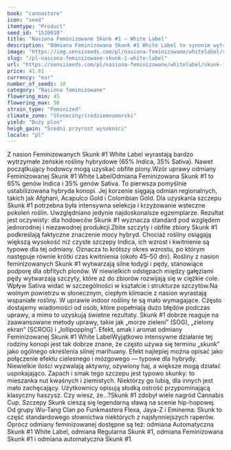 ```yaml
---
book: "cannastore"
icon: "seed"
itemtype: "Product"
seed_id: "1520010"
title: "Nasiona Feminizowane Skunk #1 – White Label"
description: "Odmiana Feminizowana Skunk #1 White Label to synonim wytrzymałych, silnych i wysokoplennych roślin. Jej uprawa zawsze się udaje."
image: "https://img.sensiseeds.com/pl/nasiona-feminizowane/whitelabel/skunk-1-zenska-image.png"
slug: "/pl-nasiona-feminizowane-skunk-1-white-label"
url: "https://sensiseeds.com/pl/nasiona-feminizowane/whitelabel/skunk-1-zenska?a_aid=cannastore"
price: 41.01
currency: "eur"
number_of_seeds: 10
category: "Nasiona feminizowane"
flowering_min: 45
flowering_max: 50
strain_type: "Feminized"
climate_zone: "Słoneczny/śródziemnomorski"
yield: "Duży plon"
heigh_gain: "Średni przyrost wysokości"
locale: "pl"
---
```

Z nasion Feminizowanych Skunk #1 White Label wyrastają bardzo wytrzymałe żeńskie rośliny hybrydowe (65% Indica, 35% Sativa). Nawet początkujący hodowcy mogą uzyskać obfite plony.Wzór uprawy odmiany Feminizowanej Skunk #1 White LabelOdmiana Feminizowana Skunk #1 to 65% genów Indica i 35% genów Sativa. To pierwsza pomyślnie ustabilizowana hybryda konopi. Jej korzenie sięgają odmian regionalnych, takich jak Afghani, Acapulco Gold i Colombian Gold. Dla uzyskania szczepu Skunk #1 potrzebna była intensywna selekcja i krzyżowanie wsteczne pokoleń roślin. Uwzględniano jedynie najdoskonalsze egzemplarze. Rezultat jest oczywisty: dla hodowców Skunk #1 wyznacza standard pod względem jednorodnej i niezawodnej produkcji.Zbite szczyty i obfite zbiory Skunk #1 podkreślają faktyczne znaczenie mocy hybryd. Chociaż rośliny osiągają większą wysokość niż czyste szczepy Indica, ich wzrost i kwitnienie są typowe dla tej odmiany. Oznacza to krótszy okres wzrostu, po którym następuje równie krótki czas kwitnienia (około 45–50 dni). Rośliny z nasion feminizowanych Skunk #1 wytwarzają silne łodygi i pędy, stanowiące podporę dla obfitych plonów. W niewielkich odstępach między gałęziami pędy wytwarzają szczyty, które aż do zbiorów rozwijają się w ciężkie cole. Wpływ Sativa widać w szczególności w kształcie i strukturze szczytów.Na wolnym powietrzu w słonecznym, ciepłym klimacie z nasion wyrastają wspaniałe rośliny. W uprawie indoor rośliny te są mało wymagające. Często dostajemy wiadomości od osób, które popełniają dużo błędów podczas uprawy, a mimo to uzyskują świetne rezultaty. Skunk #1 dobrze reaguje na zaawansowane metody uprawy, takie jak „morze zieleni” (SOG), „zielony ekran” (SCROG) i „lollipopping”. Efekt, smak i aromat odmiany Feminizowanej Skunk #1 White LabelWyjątkowo intensywne działanie tej rodziny konopi jest tak dobrze znane, że często używa się terminu „skunk” jako ogólnego określenia silnej marihuany. Efekt najlepiej można opisać jako połączenie efektu cielesnego i mózgowego — typowe dla hybrydy. Niewielkie ilości wyzwalają aktywny, ożywiony haj, a większe mogą działać uspokajająco. Zapach i smak tego szczepu jest typowo skunky: to mieszanka nut kwaśnych i ziemistych. Niektórzy go lubią, dla innych jest mało zachęcający. Użytkownicy opisują słodką ostrość przypominającą klasyczny haszysz. Czy wiesz, że…?Skunk #1 zdobył wiele nagród Cannabis Cup. Szczepy Skunk cieszą się legendarną sławą na scenie hip-hopowej. Od grupy Wu-Tang Clan po Funkmastera Flexa, Jaya-Z i Eminema: Skunk to część standardowego słownictwa niektórych z najsłynniejszych raperów. Oprócz odmiany feminizowanej dostępne są też: odmiana Automatyczna Skunk #1 White Label, odmiana Regularna Skunk #1, odmiana Feminizowana Skunk #1 i odmiana automatyczna Skunk #1.
